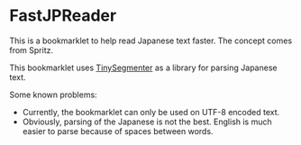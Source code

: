 FastJPReader
============

This is a bookmarklet to help read Japanese text faster. The concept comes from Spritz.

This bookmarklet uses [TinySegmenter](http://chasen.org/~taku/software/TinySegmenter/) as a library for parsing Japanese text.

Some known problems:
- Currently, the bookmarklet can only be used on UTF-8 encoded text.
- Obviously, parsing of the Japanese is not the best. English is much easier to parse because of spaces between words.
